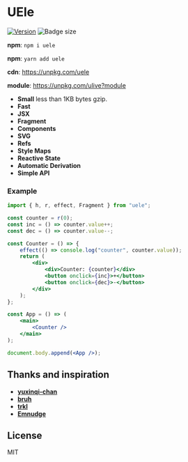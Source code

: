 # UEle

[![Version](https://img.shields.io/npm/v/uele.svg?color=success&style=flat-square)](https://www.npmjs.com/package/ulive)
![Badge size](https://img.badgesize.io/https://unpkg.com/uele?compression=gzip&label=gzip&style=flat-square)

**npm**: `npm i uele`

**npm**: `yarn add uele`

**cdn**: https://unpkg.com/uele  

**module**: https://unpkg.com/ulive?module

-   **Small** less than 1KB bytes gzip.
-   **Fast**
-   **JSX**
-   **Fragment**
-   **Components**
-   **SVG**
-   **Refs**
-   **Style Maps**
-   **Reactive State**
-   **Automatic Derivation**
-   **Simple API**

### Example
```jsx
import { h, r, effect, Fragment } from "uele";

const counter = r(0);
const inc = () => counter.value++;
const dec = () => counter.value--;

const Counter = () => {
	effect(() => console.log("counter", counter.value));
	return (
		<div>
			<div>Counter: {counter}</div>
			<button onclick={inc}>+</button>
			<button onclick={dec}>-</button>
		</div>
	);
};

const App = () => (
	<main>
		<Counter />
	</main>
);

document.body.append(<App />);
```

## Thanks and inspiration

-   **[yuxinqi-chan](https://github.com/yuxinqi-chan/reactive-jsx-dom)**
-   **[bruh](https://github.com/Technical-Source/bruh)**
-   **[trkl](https://github.com/jbreckmckye/trkl)**
-   **[Emnudge](https://github.com/EmNudge)**

## License

MIT
